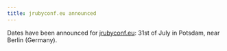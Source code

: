 ```yaml
---
title: jrubyconf.eu announced
---
```


Dates have been announced for [jrubyconf.eu][s]: 31st of July in Potsdam, near Berlin (Germany).

[s]: http://jrubyconf.eu
